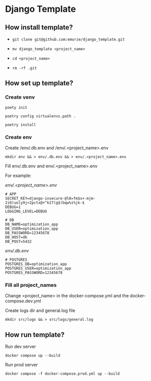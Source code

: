# Django Template

## How install template?

* ```git clone git@github.com:emurze/django_template.git```

  
* ```mv django_template <project_name>```

  
* ```cd <project_name>```


* ```rm -rf .git```

## How set up template?

### Create venv

```poety init```

```poetry config virtualenvs.path .```

```poetry install```

### Create env

Create /env/.db.env and /env/.<project_name>.env

```mkdir env && > env/.db.env && > env/.<project_name>.env```

Fill env/.db.env and env/.<project_name>.env

For example: 

*env/.<project_name>.env*

```
# APP
SECRET_KEY=django-insecure-@l8=fm$s+-mjm-2i0)uoly9j+2pctx@+^k27(g$(bqw%i%jk-$
DEBUG=1
LOGGING_LEVEL=DEBUG

# DB
DB_NAME=optimization_app
DB_USER=optimization_app
DB_PASSWORD=12345678
DB_HOST=db
DB_POST=5432
```

*env/.db.env*
```
# POSTGRES
POSTGRES_DB=optimization_app
POSTGRES_USER=optimization_app
POSTGRES_PASSWORD=12345678
```

### Fill all project_names

Change <project_name> in the docker-compose.yml and the docker-compose.dev.yml

Create logs dir and general.log file <br>

```mkdir src/logs && > src/logs/general.log ```

## How run template?

Run dev server

```docker compose up --build```

Run prod server

```docker compose -f docker-compose.prod.yml up --build```
